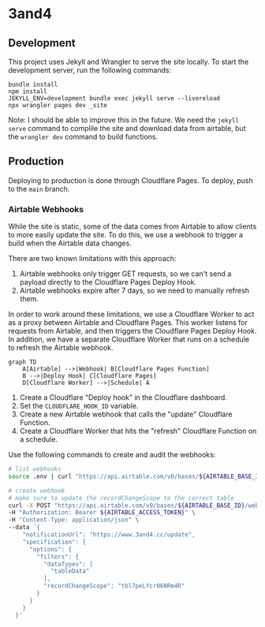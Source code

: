 # 3and4

## Development

This project uses Jekyll and Wrangler to serve the site locally. To start the development server, run the following commands:

```
bundle install
npm install
JEKYLL_ENV=development bundle exec jekyll serve --livereload
npx wrangler pages dev _site
```

Note: I should be able to improve this in the future. We need the `jekyll serve` command to complile the site and download data from airtable, but the `wrangler dev` command to build functions.

## Production

Deploying to production is done through Cloudflare Pages. To deploy, push to the `main` branch.

### Airtable Webhooks

While the site is static, some of the data comes from Airtable to allow clients to more easily update the site. To do this, we use a webhook to trigger a build when the Airtable data changes. 

There are two known limitations with this approach:

1. Airtable webhooks only trigger GET requests, so we can't send a payload directly to the Cloudflare Pages Deploy Hook.
2. Airtable webhooks expire after 7 days, so we need to manually refresh them.

In order to work around these limitations, we use a Cloudflare Worker to act as a proxy between Airtable and Cloudflare Pages. This worker listens for requests from Airtable, and then triggers the Cloudflare Pages Deploy Hook. In addition, we have a separate Cloudflare Worker that runs on a schedule to refresh the Airtable webhook.

```mermaid
graph TD
    A[Airtable] -->|Webhook| B[Cloudflare Pages Function]
    B -->|Deploy Hook| C[Cloudflare Pages]
    D[Cloudflare Worker] -->|Schedule| A
```

1. Create a Cloudflare "Deploy hook" in the Cloudflare dashboard.
2. Set the `CLOUDFLARE_HOOK_ID` variable.
3. Create a new Airtable webhook that calls the "update" Cloudflare Function.
4. Create a Cloudflare Worker that hits the "refresh" Cloudflare Function on a schedule.

Use the following commands to create and audit the webhooks:

```sh
# list webhooks
source .env | curl "https://api.airtable.com/v0/bases/${AIRTABLE_BASE_ID}/webhooks" -H "Authorization: Bearer ${AIRTABLE_ACCESS_TOKEN}"

# create webhook
# make sure to update the recordChangeScope to the correct table
curl -X POST "https://api.airtable.com/v0/bases/${AIRTABLE_BASE_ID}/webhooks" \                                                          
-H "Authorization: Bearer ${AIRTABLE_ACCESS_TOKEN}" \
-H "Content-Type: application/json" \
--data '{
    "notificationUrl": "https://www.3and4.cc/update",
    "specification": {
      "options": {
        "filters": {
          "dataTypes": [
            "tableData"
          ],
          "recordChangeScope": "tbl7peLYcr06NRm4R"
        }
      }
    }
  }'
```